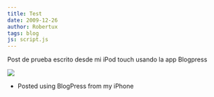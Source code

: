 ```yaml
---
title: Test
date: 2009-12-26
author: Robertux
tags: blog
js: script.js
---
```


Post de prueba escrito desde mi iPod touch usando la app Blogpress

[![](http://lh6.ggpht.com/_jH77WNrMVRA/Szau_u1RLzI/AAAAAAAAIEQ/8JN0pPv7FfA/s288/iphone_photo.jpg)](http://picasaweb.google.com/BlendBoy/SrByte?authkey=Gv1sRgCJiGssqPzbSAOQ#5419711611513417522)
- Posted using BlogPress from my iPhone